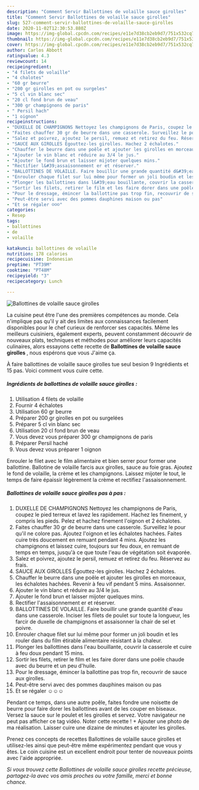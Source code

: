 ```yaml
---
description: "Comment Servir Ballottines de volaille sauce girolles"
title: "Comment Servir Ballottines de volaille sauce girolles"
slug: 527-comment-servir-ballottines-de-volaille-sauce-girolles
date: 2020-11-02T12:30:53.880Z
image: https://img-global.cpcdn.com/recipes/e11e7d38cb2eb9d7/751x532cq70/ballottines-de-volaille-sauce-girolles-photo-principale-de-la-recette.jpg
thumbnail: https://img-global.cpcdn.com/recipes/e11e7d38cb2eb9d7/751x532cq70/ballottines-de-volaille-sauce-girolles-photo-principale-de-la-recette.jpg
cover: https://img-global.cpcdn.com/recipes/e11e7d38cb2eb9d7/751x532cq70/ballottines-de-volaille-sauce-girolles-photo-principale-de-la-recette.jpg
author: Carlos Abbott
ratingvalue: 4.3
reviewcount: 14
recipeingredient:
- "4 filets de volaille"
- "4 chalotes"
- "60 gr beurre"
- "200 gr girolles en pot ou surgeles"
- "5 cl vin blanc sec"
- "20 cl fond brun de veau"
- "300 gr champignons de paris"
- " Persil hach"
- "1 oignon"
recipeinstructions:
- "DUXELLE DE CHAMPIGNONS Nettoyez les champignons de Paris, coupez le pied terreux et lavez les rapidement. Hachez les finement, y compris les pieds. Pelez et hachez finement l&#39;oignon et 2 échalotes."
- "Faites chauffer 30 gr de beurre dans une casserole. Surveillez le pour qu&#39;il ne colore pas. Ajoutez l&#39;oignon et les échalotes hachées. Faites cuire très doucement en remuant pendant 4 mins. Ajoutez les champignons et laissez cuire, toujours sur feu doux, en remuant de temps en temps, jusqu&#39;à ce que toute l&#39;eau de végétation soit évaporée."
- "Salez et poivrez, ajoutez le persil, remuez et retirez du feu. Réservez au frais."
- "SAUCE AUX GIROLLES Égouttez-les girolles. Hachez 2 échalotes."
- "Chauffer le beurre dans une poêle et ajouter les girolles en morceaux, les échalotes hachées. Revenir à feu vif pendant 5 mins. Assaisonner."
- "Ajouter le vin blanc et réduire au 3/4 le jus."
- "Ajouter le fond brun et laisser mijoter quelques mins."
- "Rectifier l&#39;assaisonnement er et réserver."
- "BALLOTTINES DE VOLAILLE. Faire bouillir une grande quantité d&#39;eau dans une casserole. Inciser les filets de poulet sur toute la longueur, les farcir de duxelle de champignons et assaisonner la chair de sel et poivre."
- "Enrouler chaque filet sur lui même pour former un joli boudin et les rouler dans du film étirable alimentaire résistant à la chaleur."
- "Plonger les ballottines dans l&#39;eau bouillante, couvrir la casserole et cuire à feu doux pendant 15 mins."
- "Sortir les filets, retirer le film et les faire dorer dans une poêle chaude avec du beurre et un peu d&#39;huile."
- "Pour le dressage, émincer la ballottine pas trop fin, recouvrir de sauce aux girolles."
- "Peut-être servi avec des pommes dauphines maison ou pas"
- "Et se régaler ☺️☺️☺️"
categories:
- Resep
tags:
- ballottines
- de
- volaille

katakunci: ballottines de volaille 
nutrition: 178 calories
recipecuisine: Indonesian
preptime: "PT39M"
cooktime: "PT48M"
recipeyield: "3"
recipecategory: Lunch

---
```



![Ballottines de volaille sauce girolles](https://img-global.cpcdn.com/recipes/e11e7d38cb2eb9d7/751x532cq70/ballottines-de-volaille-sauce-girolles-photo-principale-de-la-recette.jpg)

La cuisine peut être l'une des premières compétences au monde. Cela n'implique pas qu'il y ait des limites aux connaissances facilement disponibles pour le chef curieux de renforcer ses capacités. Même les meilleurs cuisiniers, également experts, peuvent constamment découvrir de nouveaux plats, techniques et méthodes pour améliorer leurs capacités culinaires, alors essayons cette recette de <strong> Ballottines de volaille sauce girolles </strong>, nous espérons que vous J'aime ça.

<!--inarticleads1-->

À faire ballottines de volaille sauce girolles tue seul besion 9 Ingrédients et 15 pas. Voici comment vous cuire cette.

##### Ingrédients de ballottines de volaille sauce girolles :

1. Utilisation 4 filets de volaille
1. Fournir 4 échalotes
1. Utilisation 60 gr beurre
1. Préparer 200 gr girolles en pot ou surgelées
1. Préparer 5 cl vin blanc sec
1. Utilisation 20 cl fond brun de veau
1. Vous devez vous préparer 300 gr champignons de paris
1. Préparer  Persil haché
1. Vous devez vous préparer 1 oignon


Enrouler le filet avec le film alimentaire et bien serrer pour former une ballottine. Ballotine de volaille farcis aux girolles, sauce au foie gras. Ajoutez le fond de volaille, la crème et les champignons. Laissez mijoter le tout, le temps de faire épaissir légèrement la crème et rectifiez l&#39;assaisonnement. 

<!--inarticleads2-->

##### Ballottines de volaille sauce girolles pas à pas :

1. DUXELLE DE CHAMPIGNONS Nettoyez les champignons de Paris, coupez le pied terreux et lavez les rapidement. Hachez les finement, y compris les pieds. Pelez et hachez finement l&#39;oignon et 2 échalotes.
1. Faites chauffer 30 gr de beurre dans une casserole. Surveillez le pour qu&#39;il ne colore pas. Ajoutez l&#39;oignon et les échalotes hachées. Faites cuire très doucement en remuant pendant 4 mins. Ajoutez les champignons et laissez cuire, toujours sur feu doux, en remuant de temps en temps, jusqu&#39;à ce que toute l&#39;eau de végétation soit évaporée.
1. Salez et poivrez, ajoutez le persil, remuez et retirez du feu. Réservez au frais.
1. SAUCE AUX GIROLLES Égouttez-les girolles. Hachez 2 échalotes.
1. Chauffer le beurre dans une poêle et ajouter les girolles en morceaux, les échalotes hachées. Revenir à feu vif pendant 5 mins. Assaisonner.
1. Ajouter le vin blanc et réduire au 3/4 le jus.
1. Ajouter le fond brun et laisser mijoter quelques mins.
1. Rectifier l&#39;assaisonnement er et réserver.
1. BALLOTTINES DE VOLAILLE. Faire bouillir une grande quantité d&#39;eau dans une casserole. Inciser les filets de poulet sur toute la longueur, les farcir de duxelle de champignons et assaisonner la chair de sel et poivre.
1. Enrouler chaque filet sur lui même pour former un joli boudin et les rouler dans du film étirable alimentaire résistant à la chaleur.
1. Plonger les ballottines dans l&#39;eau bouillante, couvrir la casserole et cuire à feu doux pendant 15 mins.
1. Sortir les filets, retirer le film et les faire dorer dans une poêle chaude avec du beurre et un peu d&#39;huile.
1. Pour le dressage, émincer la ballottine pas trop fin, recouvrir de sauce aux girolles.
1. Peut-être servi avec des pommes dauphines maison ou pas
1. Et se régaler ☺️☺️☺️


Pendant ce temps, dans une autre poêle, faites fondre une noisette de beurre pour faire dorer les ballottines avant de les couper en biseaux. Versez la sauce sur le poulet et les girolles et servez. Votre navigateur ne peut pas afficher ce tag vidéo. Noter cette recette ! + Ajouter une photo de ma réalisation. Laisser cuire une dizaine de minutes et ajouter les girolles. 

<!--inarticleads1-->

<p>
Prenez ces concepts de recettes Ballottines de volaille sauce girolles et utilisez-les ainsi que peut-être même expérimentez pendant que vous y êtes. Le coin cuisine est un excellent endroit pour tenter de nouveaux points avec l'aide appropriée.
</p>

<p>
<i>Si vous trouvez cette Ballottines de volaille sauce girolles recette précieuse, partagez-la avec vos amis proches ou votre famille, merci et bonne chance.</i>
</p>
